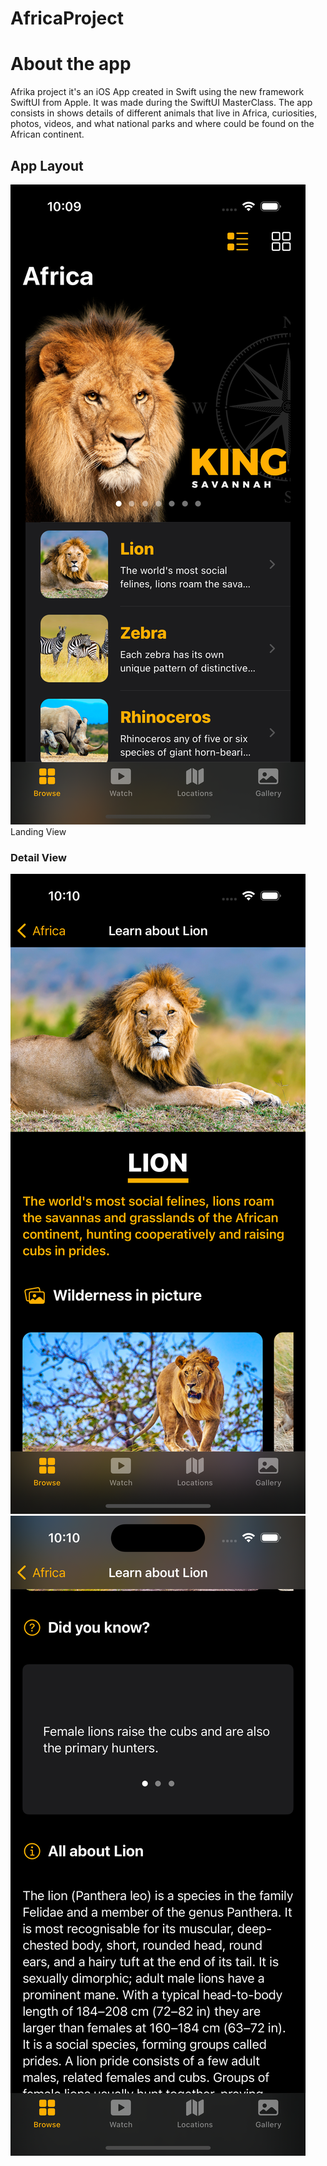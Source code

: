 # AfricaProject

# About the app
Afrika project it's an iOS App created in Swift using the new framework SwiftUI from Apple. It was made during the SwiftUI MasterClass.
The app consists in shows details of different animals that live in Africa, curiosities, photos, videos, and what national parks and where could be found on the African continent.

## App Layout

![Web 1](https://github.com/og1421/AfricaProject/blob/main/Images/landingPage.png)
Landing View

### Detail View
![Web 2](https://github.com/og1421/AfricaProject/blob/main/Images/detailView.png)
![Web 3](https://github.com/og1421/AfricaProject/blob/main/Images/detailView2.png)

